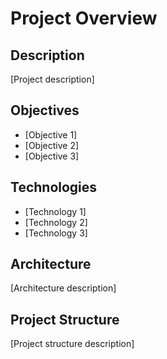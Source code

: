 # Project Overview

## Description
[Project description]

## Objectives
- [Objective 1]
- [Objective 2]
- [Objective 3]

## Technologies
- [Technology 1]
- [Technology 2]
- [Technology 3]

## Architecture
[Architecture description]

## Project Structure
[Project structure description]
